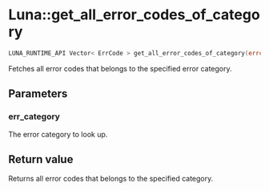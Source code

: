 # Luna::get_all_error_codes_of_category

```c++
LUNA_RUNTIME_API Vector< ErrCode > get_all_error_codes_of_category(errcat_t err_category)
```

Fetches all error codes that belongs to the specified error category. 



## Parameters
### err_category
The error category to look up. 

## Return value
Returns all error codes that belongs to the specified category. 

